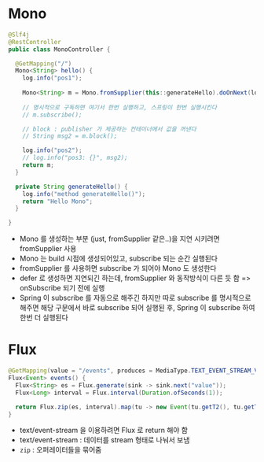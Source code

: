 # Mono
```java
@Slf4j
@RestController
public class MonoController {

  @GetMapping("/")
  Mono<String> hello() {
    log.info("pos1");
    
    Mono<String> m = Mono.fromSupplier(this::generateHello).doOnNext(log::info).log();
    
    // 명시적으로 구독하면 여기서 한번 실행하고, 스프링이 한번 실행시킨다
    // m.subscribe();

    // block : publisher 가 제공하는 컨테이너에서 값을 꺼낸다
    // String msg2 = m.block();

    log.info("pos2");
    // log.info("pos3: {}", msg2);
    return m;
  }

  private String generateHello() {
    log.info("method generateHello()");
    return "Hello Mono";
  }

}
```

- Mono 를 생성하는 부분 (just, fromSupplier 같은..)을 지연 시키려면 fromSupplier 사용
- Mono 는 build 시점에 생성되어있고, subscribe 되는 순간 실행된다
- fromSupplier 를 사용하면 subscribe 가 되어야 Mono 도 생성한다
- defer 로 생성하면 지연되긴 하는데, fromSupplier 와 동작방식이 다른 듯 함 => onSubscribe 되기 전에 실행
- Spring 이 subscribe 를 자동으로 해주긴 하지만 따로 subscribe 를 명시적으로 해주면 해당 구문에서 바로 subscribe 되어 실행된 후, Spring 이 subscribe 하여 한번 더 실행된다

# Flux
```java
@GetMapping(value = "/events", produces = MediaType.TEXT_EVENT_STREAM_VALUE)
Flux<Event> events() {
  Flux<String> es = Flux.generate(sink -> sink.next("value"));
  Flux<Long> interval = Flux.interval(Duration.ofSeconds(1));

  return Flux.zip(es, interval).map(tu -> new Event(tu.getT2(), tu.getT1())).take(10);
}
```

- text/event-stream 을 이용하려면 Flux 로 return 해야 함
- text/event-stream : 데이터를 stream 형태로 나눠서 보냄
- `zip` : 오퍼레이터들을 묶어줌